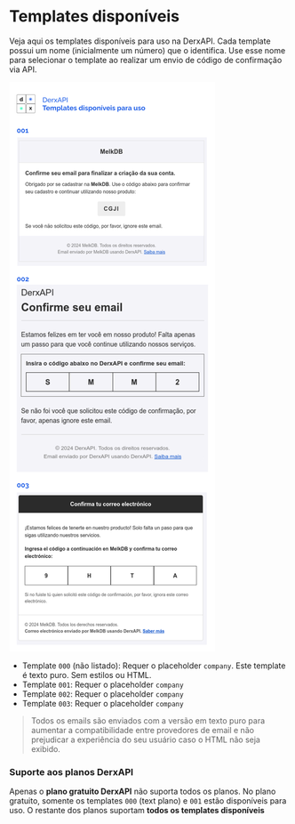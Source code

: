 # Templates disponíveis

Veja aqui os templates disponíveis para uso na DerxAPI. Cada template possui um nome (inicialmente um número) que o identifica. Use esse nome para selecionar o template ao realizar um envio de código de confirmação via API.

![](../templates.png)

- Template `000` (não listado): Requer o placeholder `company`. Este template é texto puro. Sem estilos ou HTML.
- Template `001`: Requer o placeholder `company`
- Template `002`: Requer o placeholder `company`
- Template `003`: Requer o placeholder `company`

> Todos os emails são enviados com a versão em texto puro para aumentar a compatibilidade entre provedores de email e não prejudicar a experiência do seu usuário caso o HTML não seja exibido.

### Suporte aos planos DerxAPI

Apenas o **plano gratuito DerxAPI** não suporta todos os planos. No plano gratuito, somente os templates `000` (text plano) e `001` estão disponíveis para uso. O restante dos planos suportam **todos os templates disponíveis**

